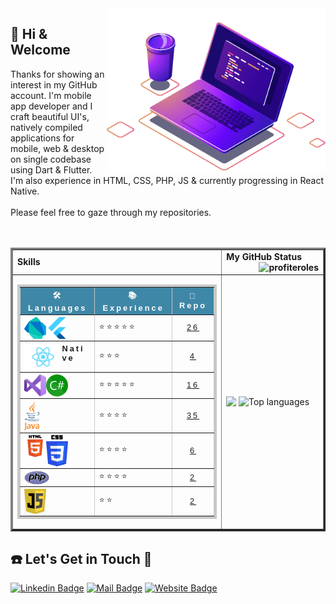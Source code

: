 
<img align="right" src="image/compPic.png" width="350"/>

  ## 👋 Hi & Welcome 
  <p>Thanks for showing an interest in my GitHub account.
  I'm mobile app developer and I craft beautiful UI's, natively compiled applications for mobile, web & desktop on single codebase using Dart & Flutter. <br>I'm also experience in HTML, CSS, PHP, JS & currently progressing in React Native.<br><br>Please feel free to gaze through my repositories.<br><br><br></p>
<table border="3">
 <tr>
    <td><b>Skills</b></td>
    <td><b> My GitHub Status<img align="right" src="https://komarev.com/ghpvc/?username=profiteroles&label=Views&color=lightgrey&style=plastic" alt="profiteroles"/></b></td>
 </tr>
 <tr>
    <td>
      <table style="border-collapse: collapse;
            border: 4px solid rgb(200, 200, 200);
            letter-spacing: 3px;
            font-family: sans-serif;
            font-size: .8rem;" cellpadding="10" border="3" width="100%">
                <thead style="background-color: #3f87a6;
                color: #fff;">
            <tr>
                <th scope="col">🛠 Languages</th>
                <th scope="col">📚 Experience</th>
                <th scope="col">📂 Repo</th>
            </tr>
            </thead>
            <tbody>
                <tr>
                    <th scope="row" align="left">
                        <img align="left" alt=“Dart” width="35px" src="image/dart-icon.svg"/>
                        <img align="left" alt=“Flutter” width="35px" src="image/flutter-icon.svg"/>
                    </th>
                    <td>⭐⭐⭐⭐⭐</td>
                    <td align="center"><a href="https://github.com/profiteroles/All-My-Flutter-Apps">26</a></td>
                </tr>
                <tr>
                    <th scope="row" align="left">
                        <img align="left" alt=“React_Native” width="60px" src="image/react-icon.png"/>
                        Native</th>
                    <td>⭐⭐⭐</td>
                    <td align="center"><a href="https://github.com/profiteroles/All-My-React-Native-Apps">4</a></td>
                </tr>
                <tr>
                    <th scope="row" align="left">
                        <img align="left" alt=“Visual_Studio” width="35px" src="image/vs-icon.svg"/>
                        <img align="left" alt=“C#” width="35px" src="image/c-icon.png"/>
                    </th>
                    <td>⭐⭐⭐⭐⭐</td>
                    <td align="center"><a href="https://github.com/profiteroles/All-My-.Net-Application">16</a></td>
                </tr>
                <tr>
                    <th scope="row" align="left">
                        <img align="left" alt=“Java” width="25px" src="image/java-icon.svg" />
                        </th>
                    <td>⭐⭐⭐⭐</td>
                    <td align="center"><a href="https://github.com/profiteroles/All-My-Java-Applications">35</a></td>
                </tr>
                <tr>
                    <th scope="row" align="left">
                        <img align="left" alt=“HTML” width="35px" src="image/html5-icon.svg" />
                        <img align="left" alt=“CSS” width="35px" src="image/css3-icon.svg" />
                    </th>
                    <td>⭐⭐⭐⭐</td>
                    <td align="center"><a href="https://github.com/profiteroles/All-My-Web-PHP-JavaScript-HTML-CSS">6</a></td>
                </tr>
                <tr>
                    <th scope="row" align="left">
                        <img align="left" alt=“php” width="40px" src="image/php-icon.svg"/>
                    </th>
                    <td>⭐⭐⭐⭐</td>
                    <td align="center"><a href="https://github.com/profiteroles/All-My-Web-PHP-JavaScript-HTML-CSS">2</a></td>
                </tr>
                <tr>
                    <th scope="row" align="left">
                        <img align="left" alt=JavaScript width="35px" src="image/js-icon.jpg"/>
                    </th>
                    <td>⭐⭐</td>
                    <td align="center"><a href="https://github.com/profiteroles/All-My-Web-PHP-JavaScript-HTML-CSS">2</a></td>
                </tr>
            </tbody>
            </table></td>
    <td>
        <img align="top" width="500px" src="https://github-readme-stats.vercel.app/api?username=profiteroles&show_icons=true&hide_border=true&theme=dracula">
        <img alt="Top languages" width="500px" src="https://github-readme-stats.vercel.app/api/top-langs/?username=profiteroles&layout=compact&hide_border=true&theme=dracula" />
    </td>
 </tr>
</table>

 ## ☎️ Let's Get in Touch 📧

[![Linkedin Badge](https://img.shields.io/badge/linkedin-%230077B5.svg?&style=for-the-badge&logo=linkedin&logoColor=white)](https://www.linkedin.com/in/profiterol/)
[![Mail Badge](https://img.shields.io/badge/email-c14438?style=for-the-badge&logo=Gmail&logoColor=white&link=mailto:erollooper@gmail.com)](mailto:erollooper@gmail.com)
[![Website Badge](https://img.shields.io/badge/web%20site-1DA1F2?style=for-the-badge&logo=webflow&logoColor=white)](https://www.uniqapp.store)

